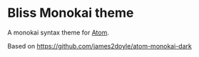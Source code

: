 # Bliss Monokai theme

A monokai syntax theme for [Atom](http://atom.io/).

Based on https://github.com/james2doyle/atom-monokai-dark
